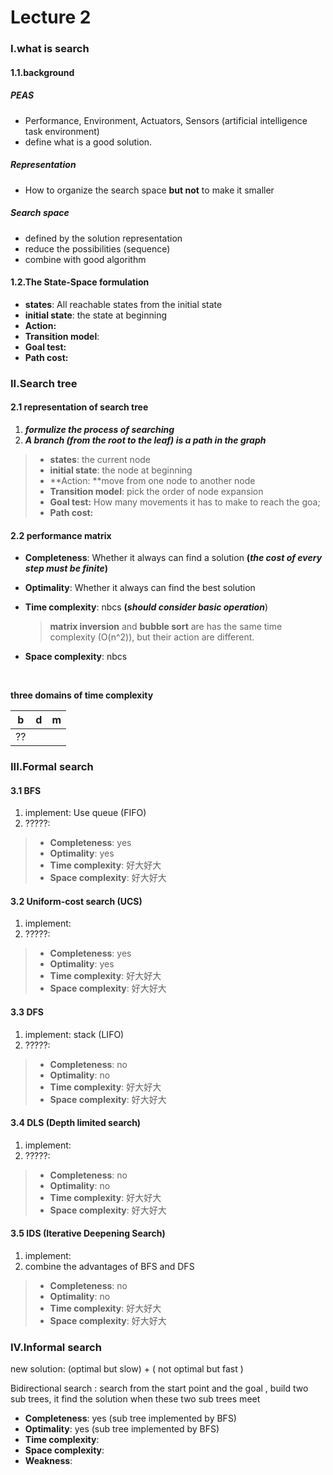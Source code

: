 # Lecture 2 

### I.what is search

#### 1.1.background

#####    PEAS

- Performance, Environment, Actuators, Sensors (artificial intelligence task environment)
-  define what is a good solution.

#####    Representation

- How to organize the search space **but not** to make it smaller



#####    Search space

- defined by the solution representation
- reduce the possibilities (sequence)
- combine with good algorithm



#### 1.2.The State-Space formulation

- **states**: All reachable states from the initial state
- **initial state**: the state at beginning
- **Action:**
- **Transition model**:
- **Goal test:**
- **Path cost:**

### II.Search tree

#### 2.1 representation of search tree

1. ***formulize the process of searching***
2. ***A branch (from the root to the leaf) is a path in the graph***

> - **states**: the current node
> - **initial state**: the node at beginning
> - **Action: **move from one node to another node
> - **Transition model**:  pick the order of node expansion
> - **Goal test:** How many movements it has to make to reach  the goa;
> - **Path cost:** 



#### 2.2 performance matrix

- **Completeness**:  Whether it always can find a solution **(*the cost of every step must be finite*)**

- **Optimality**:  Whether it always can find the best solution

- **Time complexity**:  nbcs    **(*should consider basic operation***)

  > **matrix inversion** and **bubble sort** are has the same time complexity (O(n^2)), but their action are different.

- **Space complexity**:    nbcs

  ​

**three domains of time complexity**

| b    | d    | m    |
| ---- | ---- | ---- |
| ??   |      |      |

### III.Formal search

#### 3.1 BFS

1. implement: Use queue  (FIFO)
2. ?????:

> - **Completeness**:  yes
> - **Optimality**:  yes
> - **Time complexity**:  好大好大  
> - **Space complexity**:   好大好大

#### 3.2 Uniform-cost search (UCS)

1. implement:
2. ?????:

> - **Completeness**:  yes
> - **Optimality**:  yes
> - **Time complexity**:  好大好大  
> - **Space complexity**:   好大好大 

#### 3.3 DFS

1. implement: stack (LIFO)
2. ?????:

> - **Completeness**:  no
> - **Optimality**:  no
> - **Time complexity**:  好大好大  
> - **Space complexity**:   好大好大 

#### 3.4 DLS (Depth limited search)

1. implement:
2. ?????:

> - **Completeness**:  no
> - **Optimality**:  no
> - **Time complexity**:  好大好大  
> - **Space complexity**:   好大好大 

#### 3.5 IDS (Iterative Deepening Search)

1. implement:
2. combine the advantages of BFS and DFS

> - **Completeness**:  no
> - **Optimality**:  no
> - **Time complexity**:  好大好大  
> - **Space complexity**:   好大好大 

### IV.Informal search

new solution: (optimal but slow) + ( not optimal but fast )

Bidirectional search : search from the start point and the goal , build two sub trees, it find the solution when these two sub trees meet 

- **Completeness**:  yes (sub tree implemented by BFS)
- **Optimality**:  yes (sub tree implemented by BFS)
- **Time complexity**:  
- **Space complexity**: 
- **Weakness**:  
